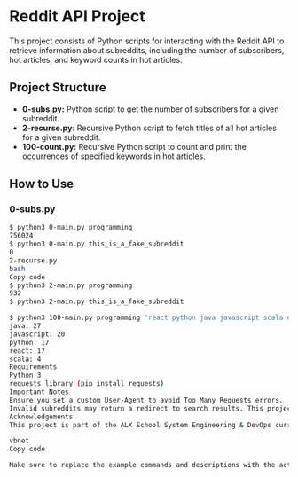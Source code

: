 # Reddit API Project

This project consists of Python scripts for interacting with the Reddit API to retrieve information about subreddits, including the number of subscribers, hot articles, and keyword counts in hot articles.

## Project Structure

- **0-subs.py:** Python script to get the number of subscribers for a given subreddit.
- **2-recurse.py:** Recursive Python script to fetch titles of all hot articles for a given subreddit.
- **100-count.py:** Recursive Python script to count and print the occurrences of specified keywords in hot articles.

## How to Use

### 0-subs.py

```bash
$ python3 0-main.py programming
756024
$ python3 0-main.py this_is_a_fake_subreddit
0
2-recurse.py
bash
Copy code
$ python3 2-main.py programming
932
$ python3 2-main.py this_is_a_fake_subreddit

$ python3 100-main.py programming 'react python java javascript scala no_results_for_this_one'
java: 27
javascript: 20
python: 17
react: 17
scala: 4
Requirements
Python 3
requests library (pip install requests)
Important Notes
Ensure you set a custom User-Agent to avoid Too Many Requests errors.
Invalid subreddits may return a redirect to search results. This project avoids following redirects.
Acknowledgements
This project is part of the ALX School System Engineering & DevOps curriculum.

vbnet
Copy code

Make sure to replace the example commands and descriptions with the actual commands a